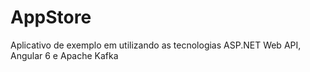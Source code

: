 # AppStore
Aplicativo de exemplo em utilizando as tecnologias ASP.NET Web API, Angular 6 e Apache Kafka
